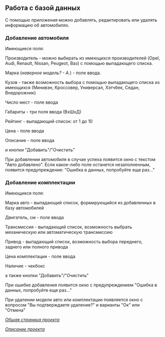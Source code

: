 ## Работа с базой данных ##

С помощью приложения можно добавлять, редактировать или удалять информацию об автомобилях.

### Добавление автомобиля ###

Имеющиеся поля:

Производитель - можно выбирать из имеющихся производителей (Opel, Audi, Renault, Nissan, Peugeot, Ваз) с помощью выпадающего списка.

Марка (_наверное модель? - А._) - поле ввода.

Кузов - также возможность выбора с помощью выпадающего списка из имеющихся (Минивэн, Кроссовер, Универсал, Хэтчбек, Седан, Внедорожник)

Число мест - поле ввода

Габариты - три поля ввода (ВхШхД)

Рейтинг - выпадающий список: от 1 до 10

Цена - поле ввода

Описание - поле ввода

и кнопки "Добавить"/"Очистить"

При добавлении автомобиля в случае успеха появится окно с текстом "Авто добавлено".
Если какое-либо поле останется незаполненным, появится предупреждение: "Ошибка в данных, попробуйте еще раз..."

### Добавление комплектации ###

Имеющиеся поля:

Марка авто - выпадающий список, формирующийся из добавленных в базу автомобилей

Двигатель, см - поле ввода

Трансмиссия - выпадающий список, возможность выбрать механическую или автоматическую трансмиссию

Привод - выпадающий список, возможность выбора переднего, заднего или полного привода

Цена комплектации - поле ввода

Наличие - чекбокс

а также кнопки "Добавить"/"Очистить"

При ошибке добавления появится окно с предупреждением "Ошибка в данных, попробуйте еще раз..."

При удалении модели авто или комплектации появляется окно с вопросом "Вы подтверждаете удаление?" и варианты "Ок" или "Отмена"

_[Общая страница проекта](Team2Projekt.md)_

_[Описание проекта](Team2Description.md)_